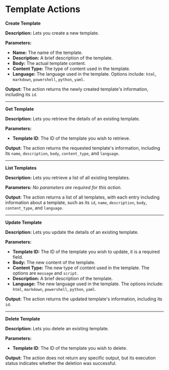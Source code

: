 # Template Actions

**Create Template**

**Description:** Lets you create a new template.

**Parameters:**

* **Name:** The name of the template.
* **Description:** A brief description of the template.
* **Body:** The actual template content.
* **Content Type:** The type of content used in the template.
* **Language:** The language used in the template. Options include: `html`, `markdown`, `powershell`, `python`, `yaml`.

**Output:** The action returns the newly created template's information, including its `id`.

***

**Get Template**

**Description:** Lets you retrieve the details of an existing template.

**Parameters:**

* **Template ID**: The ID of the template you wish to retrieve.

**Output:** The action returns the requested template's information, including its `name`, `description`, `body`, `content_type`, and `language`.

***

**List Templates**

**Description:** Lets you retrieve a list of all existing templates.

**Parameters:** _No parameters are required for this action._

**Output:** The action returns a list of all templates, with each entry including information about a template, such as its `id`, `name`, `description`, `body`, `content_type`, and `language`.

***

**Update Template**

**Description:** Lets you update the details of an existing template.

**Parameters:**

* **Template ID:** The ID of the template you wish to update, it is a required field.
* **Body:** The new content of the template.
* **Content Type:** The new type of content used in the template. The options are `message` and `script`.
* **Description:** A brief description of the template.
* **Language:** The new language used in the template. The options include: `html`, `markdown`, `powershell`, `python`, `yaml`.

**Output:** The action returns the updated template's information, including its `id`.

***

**Delete Template**

**Description:** Lets you delete an existing template.

**Parameters:**

* **Template ID**: The ID of the template you wish to delete.

**Output:** The action does not return any specific output, but its execution status indicates whether the deletion was successful.
